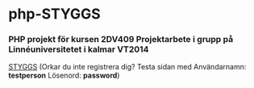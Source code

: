 # php-STYGGS
### PHP projekt för kursen 2DV409 Projektarbete i grupp på Linnéuniversitetet i kalmar VT2014
[STYGGS](http://www.abrownapple.com/projekt)
(Orkar du inte registrera dig? 
Testa sidan med Användarnamn: **testperson** Lösenord: **password**)
